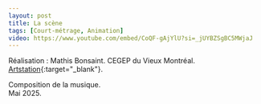 ```yaml
---
layout: post
title: La scène
tags: [Court-métrage, Animation]
video: https://www.youtube.com/embed/CoQF-gAjYlU?si=_jUYBZSgBC5MWjaJ
---
```


Réalisation : Mathis Bonsaint.
CEGEP du Vieux Montréal.  
[Artstation](mathis-bonsaint.artstation.com){:target="_blank"}. 

Composition de la musique.  
Mai 2025.

